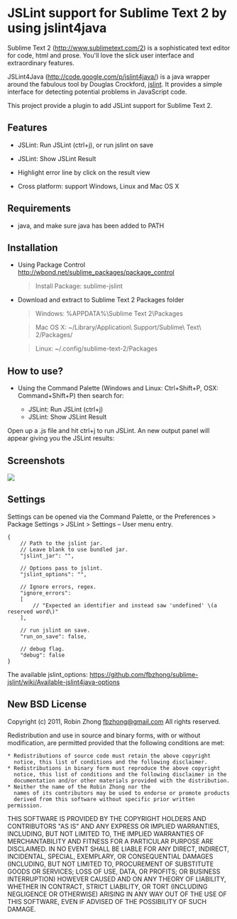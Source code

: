 JSLint support for Sublime Text 2 by using jslint4java
========================

Sublime Text 2 (http://www.sublimetext.com/2) is a sophisticated text editor for code, html and prose. You'll love the slick user interface and extraordinary features.

JSLint4Java (http://code.google.com/p/jslint4java/) is a java wrapper around the fabulous tool by Douglas Crockford, [jslint](http://jslint.com). It provides a simple interface for detecting potential problems in JavaScript code.

This project provide a plugin to add JSLint support for Sublime Text 2.

Features
-------------

- JSLint: Run JSLint (ctrl+j), or run jslint on save

- JSLint: Show JSLint Result

- Highlight error line by click on the result view

- Cross platform: support Windows, Linux and Mac OS X

Requirements
-------------

- java, and make sure java has been added to PATH

Installation
-------------

- Using Package Control http://wbond.net/sublime_packages/package_control

    > Install Package: sublime-jslint

- Download and extract to Sublime Text 2 Packages folder

    > Windows:  %APPDATA%\Sublime Text 2\Packages
    
    > Mac OS X: ~/Library/Application\ Support/Sublime\ Text\ 2/Packages/
    
    > Linux:    ~/.config/sublime-text-2/Packages

How to use?
-------------

- Using the Command Palette (Windows and Linux: Ctrl+Shift+P, OSX: Command+Shift+P) then search for:

    - JSLint: Run JSLint (ctrl+j)
    - JSLint: Show JSLint Result

Open up a .js file and hit ctrl+j to run JSLint. An new output panel will appear giving you the JSLint results:

Screenshots
-------------

![](https://github.com/fbzhong/sublime-jslint/raw/master/images/screenshot.png)

Settings
-------------

Settings can be opened via the Command Palette, or the Preferences > Package Settings > JSLint > Settings – User menu entry.

    {
        // Path to the jslint jar.
        // Leave blank to use bundled jar.
        "jslint_jar": "",

        // Options pass to jslint.
        "jslint_options": "",

        // Ignore errors, regex.
        "ignore_errors":
        [
            // "Expected an identifier and instead saw 'undefined' \(a reserved word\)"
        ],

        // run jslint on save.
        "run_on_save": false,

        // debug flag.
        "debug": false
    }

The available jslint_options: https://github.com/fbzhong/sublime-jslint/wiki/Available-jslint4java-options

New BSD License
-------------

Copyright (c) 2011, Robin Zhong <fbzhong@gmail.com>
All rights reserved.

Redistribution and use in source and binary forms, with or without
modification, are permitted provided that the following conditions are met:

    * Redistributions of source code must retain the above copyright
      notice, this list of conditions and the following disclaimer.
    * Redistributions in binary form must reproduce the above copyright
      notice, this list of conditions and the following disclaimer in the
      documentation and/or other materials provided with the distribution.
    * Neither the name of the Robin Zhong nor the
      names of its contributors may be used to endorse or promote products
      derived from this software without specific prior written permission.

THIS SOFTWARE IS PROVIDED BY THE COPYRIGHT HOLDERS AND CONTRIBUTORS "AS IS" AND
ANY EXPRESS OR IMPLIED WARRANTIES, INCLUDING, BUT NOT LIMITED TO, THE IMPLIED
WARRANTIES OF MERCHANTABILITY AND FITNESS FOR A PARTICULAR PURPOSE ARE
DISCLAIMED. IN NO EVENT SHALL <COPYRIGHT HOLDER> BE LIABLE FOR ANY
DIRECT, INDIRECT, INCIDENTAL, SPECIAL, EXEMPLARY, OR CONSEQUENTIAL DAMAGES
(INCLUDING, BUT NOT LIMITED TO, PROCUREMENT OF SUBSTITUTE GOODS OR SERVICES;
LOSS OF USE, DATA, OR PROFITS; OR BUSINESS INTERRUPTION) HOWEVER CAUSED AND
ON ANY THEORY OF LIABILITY, WHETHER IN CONTRACT, STRICT LIABILITY, OR TORT
(INCLUDING NEGLIGENCE OR OTHERWISE) ARISING IN ANY WAY OUT OF THE USE OF THIS
SOFTWARE, EVEN IF ADVISED OF THE POSSIBILITY OF SUCH DAMAGE.
